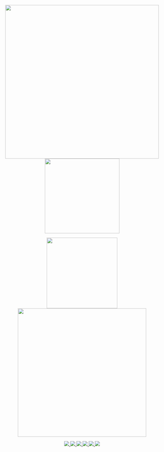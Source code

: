<p align="center">
  <a href="https://github.com/dimkagithub">
    <img src="https://github-profile-summary-cards.vercel.app/api/cards/profile-details?username=dimkagithub&theme=solarized_dark" width="500">
  <a href="https://github.com/dimkagithub">
    <img src="http://github-profile-summary-cards.vercel.app/api/cards/productive-time?username=dimkagithub&theme=solarized_dark&utcOffset=+5" width="243">
  </a>
</p>

<p align="center">
  <a href="https://github.com/dimkagithub">
    <img src="https://github-readme-stats-dimkagithubvercel.vercel.app/api?username=dimkagithub&border_radius=10&show=reviews,discussions_started,discussions_answered,prs_merged,prs_merged_percentage&show_icons=true&include_all_commits=true&count_private=true&theme=vision-friendly-dark" height="230">
  <a href= "https://github.com/dimkagithub">
    <img src="https://github-readme-stats-dimkagithubvercel.vercel.app/api/top-langs/?username=dimkagithub&border_radius=5&layout=compact&theme=vision-friendly-dark" width="418">
  </a>
</p>

<p align="center">
  <a href="https://github.com/dimkagithub">
    <img src="https://badges.pufler.dev/visits/dimkagithub/dimkagithub?logo=GitHub&style=plastic&a=0">
  </a>
  <a href="https://github.com/dimkagithub">
    <img src="https://badges.pufler.dev/years/dimkagithub?logo=GitHub&style=plastic&a=0">
  </a>
  <a href="https://github.com/dimkagithub?tab=repositories">
    <img src="https://badges.pufler.dev/repos/dimkagithub?logo=GitHub&style=plastic&a=0">
  </a>
  <a href="https://gist.github.com/dimkagithub">
    <img src="https://badges.pufler.dev/gists/dimkagithub?logo=GitHub&style=plastic&a=0">
  </a>
  <a href="https://github.com/dimkagithub">
    <img src="https://badges.pufler.dev/commits/monthly/dimkagithub?logo=GitHub&style=plastic&a=0">
  </a>
    <a href="https://github.com/dimkagithub">
    <img src="https://badges.pufler.dev/commits/yearly/dimkagithub?logo=GitHub&style=plastic&a=0">
  </a>
</p>
